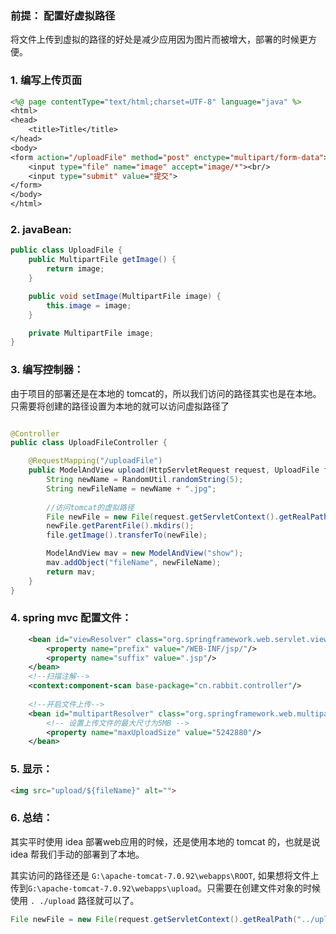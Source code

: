 ### 前提： 配置好虚拟路径

将文件上传到虚拟的路径的好处是减少应用因为图片而被增大，部署的时候更方便。
### 1. 编写上传页面
```jsp
<%@ page contentType="text/html;charset=UTF-8" language="java" %>
<html>
<head>
    <title>Title</title>
</head>
<body>
<form action="/uploadFile" method="post" enctype="multipart/form-data">
    <input type="file" name="image" accept="image/*"><br/>
    <input type="submit" value="提交">
</form>
</body>
</html>
```

### 2. javaBean:
```java
public class UploadFile {
    public MultipartFile getImage() {
        return image;
    }

    public void setImage(MultipartFile image) {
        this.image = image;
    }

    private MultipartFile image;
}

```

### 3. 编写控制器：
由于项目的部署还是在本地的 tomcat的，所以我们访问的路径其实也是在本地。只需要将创建的路径设置为本地的就可以访问虚拟路径了
```java

@Controller
public class UploadFileController {

    @RequestMapping("/uploadFile")
    public ModelAndView upload(HttpServletRequest request, UploadFile file) throws IOException {
        String newName = RandomUtil.randomString(5);
        String newFileName = newName + ".jpg";
        
        //访问tomcat的虚拟路径
        File newFile = new File(request.getServletContext().getRealPath("../upload"), newFileName);
        newFile.getParentFile().mkdirs();
        file.getImage().transferTo(newFile);

        ModelAndView mav = new ModelAndView("show");
        mav.addObject("fileName", newFileName);
        return mav;
    }
}
```

### 4. spring mvc 配置文件：
```xml
    <bean id="viewResolver" class="org.springframework.web.servlet.view.InternalResourceViewResolver">
        <property name="prefix" value="/WEB-INF/jsp/"/>
        <property name="suffix" value=".jsp"/>
    </bean>
    <!--扫描注解-->
    <context:component-scan base-package="cn.rabbit.controller"/>
    
    <!--开启文件上传-->
    <bean id="multipartResolver" class="org.springframework.web.multipart.commons.CommonsMultipartResolver">
        <!-- 设置上传文件的最大尺寸为5MB -->
        <property name="maxUploadSize" value="5242880"/>
    </bean>
```

### 5. 显示：
```html
<img src="upload/${fileName}" alt="">
```

### 6. 总结：
其实平时使用 idea 部署web应用的时候，还是使用本地的 tomcat 的，也就是说 idea 帮我们手动的部署到了本地。

其实访问的路径还是
``G:\apache-tomcat-7.0.92\webapps\ROOT``, 如果想将文件上传到``G:\apache-tomcat-7.0.92\webapps\upload``。只需要在创建文件对象的时候使用 ``.
./upload`` 路径就可以了。

``` java
File newFile = new File(request.getServletContext().getRealPath("../upload"), newFileName);
```

